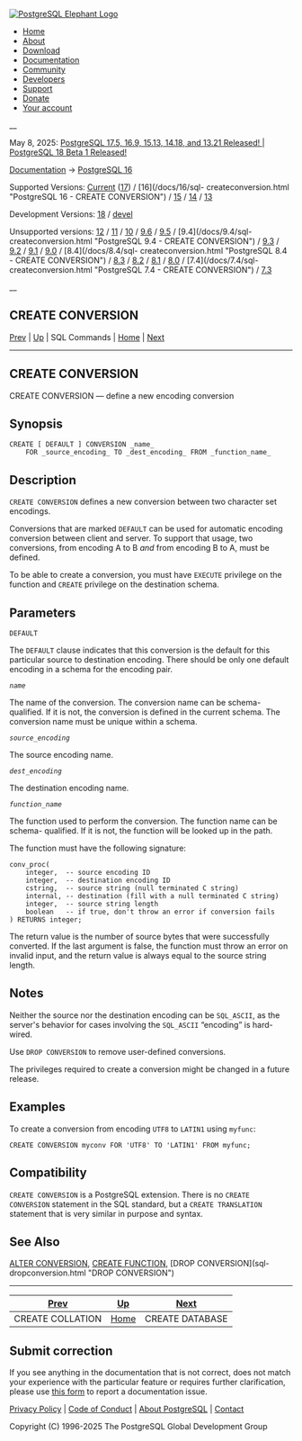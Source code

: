 [ ![PostgreSQL Elephant Logo](/media/img/about/press/elephant.png) ](/)

  * [Home](/ "Home")
  * [About](/about/ "About")
  * [Download](/download/ "Download")
  * [Documentation](/docs/ "Documentation")
  * [Community](/community/ "Community")
  * [Developers](/developer/ "Developers")
  * [Support](/support/ "Support")
  * [Donate](/about/donate/ "Donate")
  * [Your account](/account/ "Your account")

__

May 8, 2025: [ PostgreSQL 17.5, 16.9, 15.13, 14.18, and 13.21 Released! ](/about/news/postgresql-175-169-1513-1418-and-1321-released-3072/) | [ PostgreSQL 18 Beta 1 Released! ](/about/news/postgresql-18-beta-1-released-3070/)

[Documentation](/docs/ "Documentation") -> [PostgreSQL
16](/docs/16/index.html)

Supported Versions: [Current](/docs/current/sql-createconversion.html
"PostgreSQL 17 - CREATE CONVERSION") ([17](/docs/17/sql-createconversion.html
"PostgreSQL 17 - CREATE CONVERSION")) / [16](/docs/16/sql-
createconversion.html "PostgreSQL 16 - CREATE CONVERSION") /
[15](/docs/15/sql-createconversion.html "PostgreSQL 15 - CREATE CONVERSION") /
[14](/docs/14/sql-createconversion.html "PostgreSQL 14 - CREATE CONVERSION") /
[13](/docs/13/sql-createconversion.html "PostgreSQL 13 - CREATE CONVERSION")

Development Versions: [18](/docs/18/sql-createconversion.html "PostgreSQL 18 -
CREATE CONVERSION") / [devel](/docs/devel/sql-createconversion.html
"PostgreSQL devel - CREATE CONVERSION")

Unsupported versions: [12](/docs/12/sql-createconversion.html "PostgreSQL 12 -
CREATE CONVERSION") / [11](/docs/11/sql-createconversion.html "PostgreSQL 11 -
CREATE CONVERSION") / [10](/docs/10/sql-createconversion.html "PostgreSQL 10 -
CREATE CONVERSION") / [9.6](/docs/9.6/sql-createconversion.html "PostgreSQL
9.6 - CREATE CONVERSION") / [9.5](/docs/9.5/sql-createconversion.html
"PostgreSQL 9.5 - CREATE CONVERSION") / [9.4](/docs/9.4/sql-
createconversion.html "PostgreSQL 9.4 - CREATE CONVERSION") /
[9.3](/docs/9.3/sql-createconversion.html "PostgreSQL 9.3 - CREATE
CONVERSION") / [9.2](/docs/9.2/sql-createconversion.html "PostgreSQL 9.2 -
CREATE CONVERSION") / [9.1](/docs/9.1/sql-createconversion.html "PostgreSQL
9.1 - CREATE CONVERSION") / [9.0](/docs/9.0/sql-createconversion.html
"PostgreSQL 9.0 - CREATE CONVERSION") / [8.4](/docs/8.4/sql-
createconversion.html "PostgreSQL 8.4 - CREATE CONVERSION") /
[8.3](/docs/8.3/sql-createconversion.html "PostgreSQL 8.3 - CREATE
CONVERSION") / [8.2](/docs/8.2/sql-createconversion.html "PostgreSQL 8.2 -
CREATE CONVERSION") / [8.1](/docs/8.1/sql-createconversion.html "PostgreSQL
8.1 - CREATE CONVERSION") / [8.0](/docs/8.0/sql-createconversion.html
"PostgreSQL 8.0 - CREATE CONVERSION") / [7.4](/docs/7.4/sql-
createconversion.html "PostgreSQL 7.4 - CREATE CONVERSION") /
[7.3](/docs/7.3/sql-createconversion.html "PostgreSQL 7.3 - CREATE
CONVERSION")

__

CREATE CONVERSION  
---  
[Prev](sql-createcollation.html "CREATE COLLATION")  | [Up](sql-commands.html "SQL Commands") | SQL Commands | [Home](index.html "PostgreSQL 16.9 Documentation") |  [Next](sql-createdatabase.html "CREATE DATABASE")  
  
* * *

## CREATE CONVERSION

CREATE CONVERSION — define a new encoding conversion

## Synopsis

    
    
    CREATE [ DEFAULT ] CONVERSION _name_
        FOR _source_encoding_ TO _dest_encoding_ FROM _function_name_
    

## Description

`CREATE CONVERSION` defines a new conversion between two character set
encodings.

Conversions that are marked `DEFAULT` can be used for automatic encoding
conversion between client and server. To support that usage, two conversions,
from encoding A to B _and_ from encoding B to A, must be defined.

To be able to create a conversion, you must have `EXECUTE` privilege on the
function and `CREATE` privilege on the destination schema.

## Parameters

`DEFAULT`

    

The `DEFAULT` clause indicates that this conversion is the default for this
particular source to destination encoding. There should be only one default
encoding in a schema for the encoding pair.

_`name`_

    

The name of the conversion. The conversion name can be schema-qualified. If it
is not, the conversion is defined in the current schema. The conversion name
must be unique within a schema.

_`source_encoding`_

    

The source encoding name.

_`dest_encoding`_

    

The destination encoding name.

_`function_name`_

    

The function used to perform the conversion. The function name can be schema-
qualified. If it is not, the function will be looked up in the path.

The function must have the following signature:

    
    
    conv_proc(
        integer,  -- source encoding ID
        integer,  -- destination encoding ID
        cstring,  -- source string (null terminated C string)
        internal, -- destination (fill with a null terminated C string)
        integer,  -- source string length
        boolean   -- if true, don't throw an error if conversion fails
    ) RETURNS integer;
    

The return value is the number of source bytes that were successfully
converted. If the last argument is false, the function must throw an error on
invalid input, and the return value is always equal to the source string
length.

## Notes

Neither the source nor the destination encoding can be `SQL_ASCII`, as the
server's behavior for cases involving the `SQL_ASCII` “encoding” is hard-
wired.

Use `DROP CONVERSION` to remove user-defined conversions.

The privileges required to create a conversion might be changed in a future
release.

## Examples

To create a conversion from encoding `UTF8` to `LATIN1` using `myfunc`:

    
    
    CREATE CONVERSION myconv FOR 'UTF8' TO 'LATIN1' FROM myfunc;
    

## Compatibility

`CREATE CONVERSION` is a PostgreSQL extension. There is no `CREATE CONVERSION`
statement in the SQL standard, but a `CREATE TRANSLATION` statement that is
very similar in purpose and syntax.

## See Also

[ALTER CONVERSION](sql-alterconversion.html "ALTER CONVERSION"), [CREATE
FUNCTION](sql-createfunction.html "CREATE FUNCTION"), [DROP CONVERSION](sql-
dropconversion.html "DROP CONVERSION")

* * *

[Prev](sql-createcollation.html "CREATE COLLATION")  | [Up](sql-commands.html "SQL Commands") |  [Next](sql-createdatabase.html "CREATE DATABASE")  
---|---|---  
CREATE COLLATION  | [Home](index.html "PostgreSQL 16.9 Documentation") |  CREATE DATABASE  
  
## Submit correction

If you see anything in the documentation that is not correct, does not match
your experience with the particular feature or requires further clarification,
please use [this form](/account/comments/new/16/sql-createconversion.html/) to
report a documentation issue.

[Privacy Policy](/about/privacypolicy) | [Code of Conduct](/about/policies/coc/) | [About PostgreSQL](/about/) | [Contact](/about/contact/)  

Copyright (C) 1996-2025 The PostgreSQL Global Development Group

